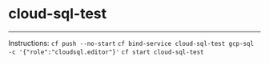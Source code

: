 # cloud-sql-test
---
Instructions:
```cf push --no-start```
```cf bind-service cloud-sql-test gcp-sql -c '{"role":"cloudsql.editor"}'```
```cf start cloud-sql-test```
